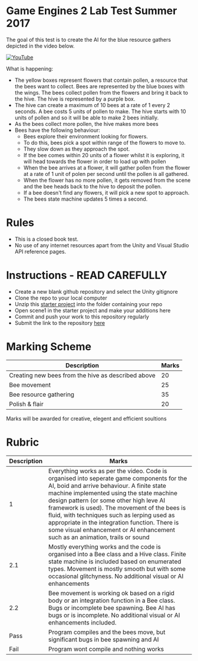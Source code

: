 # Game Engines 2 Lab Test Summer 2017

The goal of this test is to create the AI for the blue resource gathers depicted in the video below. 

[![YouTube](http://img.youtube.com/vi/dRVBgMaKsU8/0.jpg)](https://www.youtube.com/watch?v=dRVBgMaKsU8)

What is happening:

- The yellow boxes represent flowers that contain pollen, a resource that the bees want to collect. Bees are represented by the blue boxes with the wings. The bees collect pollen from the flowers and bring it back to the hive. The hive is represented by a purple box.  
- The hive can create a maximum of 10 bees at a rate of 1 every 2 seconds. A bee costs 5 units of pollen to make. The hive starts with 10 units of pollen and so it will be able to make 2 bees initially. 
- As the bees collect more pollen, the hive makes more bees
- Bees have the following behaviour:
    - Bees explore their environment looking for flowers. 
    - To do this, bees pick a spot within range of the flowers to move to. 
    - They slow down as they approach the spot. 
    - If the bee comes within 20 units of a flower whilst it is exploring, it will head towards the flower in order to load up with pollen
    - When the bee arrives at a flower, it will gather pollen from the flower at a rate of 1 unit of polen per second until the pollen is all gathered. 
	- When the flower has no more pollen, it gets removed from the scene and the bee heads back to the hive to deposit the pollen. 
    - If a bee doesn't find any flowers, it will pick a new spot to approach. 
    - The bees state machine updates 5 times a second.

# Rules
- This is a closed book test. 
- No use of any internet resources apart from the Unity and Visual Studio API reference pages.  

# Instructions - READ CAREFULLY
- Create a new blank github repository and select the Unity gitignore
- Clone the repo to your local computer
- Unzip this [starter project](StarterCode.zip) into the folder containing your repo
- Open scene1 in the starter project and make your additions here
- Commit and push your work to this repository regularly
- Submit the link to the repository [here](https://docs.google.com/forms/d/e/1FAIpQLSfuEjjWEzX44YB3pmT5JZ4CO-p1y04T5AZEKghpNOS63P2jCg/viewform)


# Marking Scheme
| Description | Marks |
|-------------|-------|
| Creating new bees from the hive as described above | 20 |
| Bee movement | 25 |
| Bee resource gathering | 35 |
| Polish & flair | 20 |

Marks will be awarded for creative, elegent and efficient soultions

# Rubric

| Description | Marks |
|-------------|-------|
| 1 | Everything works as per the video. Code is organised into seperate game components for the AI, boid and arrive behaviour. A finite state machine implemented using the state machine design pattern (or some other high leve AI framework is used). The movement of the bees is fluid, with techniques such as lerping used as appropriate in the integration function. There is some visual enhancement or AI enhancement such as an animation, trails or sound  |
| 2.1 | Mostly everything works and the code is organised into a Bee class and a Hive class. Finite state machine is included based on enumerated types. Movement is mostly smooth but with some occasional glitchyness. No additional visual or AI enhancements |
| 2.2 | Bee movement is working ok based on a rigid body or an integration function in a Bee class. Bugs or incomplete bee spawning.  Bee AI has bugs or is incomplete. No additional visual or AI enhancements included. |
| Pass | Program compiles and the bees move, but significant bugs in bee spawning and AI  |
| Fail | Program wont compile and nothing works |  

